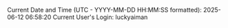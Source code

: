 Current Date and Time (UTC - YYYY-MM-DD HH:MM:SS formatted): 2025-06-12 06:58:20
Current User's Login: luckyaiman

